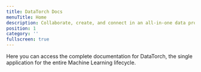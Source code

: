 ```yaml
---
title: DataTorch Docs
menuTitle: Home
description: Collaborate, create, and connect in an all-in-one data processing suite!
position: 1
category: ''
fullscreen: true
---
```


<header-card></header-card>

<list></list>
Here you can access the complete documentation for DataTorch, the single
application for the entire Machine Learning lifecycle.
